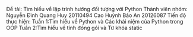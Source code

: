 Đề tài: Tìm hiểu về lập trình hướng đối tượng với Python
Thành viên nhóm:
Nguyễn Đình Quang Huy 20110494
Cao Huỳnh Bảo An 20126087
Tiến độ thực hiện:
Tuần 1:Tìm hiểu về Python và Các khái niệm của Python trong OOP
Tuần 2:Tìm hiểu về tính đóng gói và Từ khóa static
